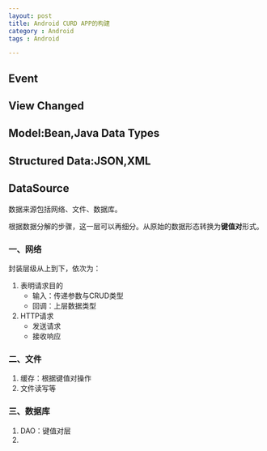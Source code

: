 ```yaml
---
layout: post
title: Android CURD APP的构建
category : Android
tags : Android

---
```


## Event

## View Changed

## Model:Bean,Java Data Types

## Structured Data:JSON,XML

## DataSource

数据来源包括网络、文件、数据库。

根据数据分解的步骤，这一层可以再细分。从原始的数据形态转换为**键值对**形式。

### 一、网络

封装层级从上到下，依次为：

1. 表明请求目的
	* 输入：传递参数与CRUD类型
	* 回调：上层数据类型
2. HTTP请求
	* 发送请求
	* 接收响应

### 二、文件

1. 缓存：根据键值对操作
2. 文件读写等

### 三、数据库

1. DAO：键值对层
2. 

<!--
Log
* 20150108 创建。完成这篇可以再写一篇，系列的构建，都是基本数据结构的运用而已。
-->




